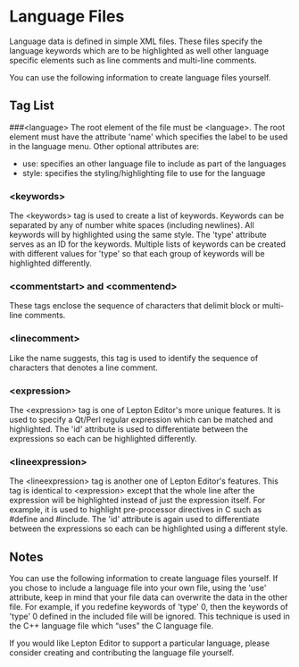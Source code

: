 Language Files
==============

Language data is defined in simple XML files.  These files specify the language keywords
which are to be highlighted as well other language specific elements such as line
comments and multi-line comments.

You can use the following information to create language files yourself. 

Tag List
--------

###&lt;language&gt;
The root element of the file must be &lt;language&gt;.
The root element must have the attribute 'name' which specifies the label to be used in the language menu.
Other optional attributes are:
- use: specifies an other language file to include as part of the languages
- style: specifies the styling/highlighting file to use for the language

### &lt;keywords&gt;
The &lt;keywords&gt; tag is used to create a list of keywords.  Keywords can be separated by any of
number white spaces (including newlines).  All keywords will by highlighted using the same style.
The 'type' attribute serves as an ID for the keywords.  Multiple lists of keywords can be created with
different values for 'type' so that each group of keywords will be highlighted differently.

### &lt;commentstart&gt; and &lt;commentend&gt;
These tags enclose the sequence of characters that delimit block or multi-line comments.

### &lt;linecomment&gt;
Like the name suggests, this tag is used to identify the sequence of characters that denotes a
line comment.

### &lt;expression&gt;
The &lt;expression&gt; tag is one of Lepton Editor's more unique features.  It is used to specify
a Qt/Perl regular expression which can be matched and highlighted. The 'id' attribute is used to
differentiate between the expressions so each can be highlighted differently.  

### &lt;lineexpression&gt;
The &lt;lineexpression&gt; tag is another one of Lepton Editor's features.  This tag is identical
to &lt;expression&gt; except that the whole line after the expression will be highlighted instead of
just the expression itself.  For example, it is used to highlight pre-processor directives in C such
as \#define and \#include.  The 'id' attribute is again used to differentiate between the expressions
so each can be highlighted using a different style.

Notes
-----

You can use the following information to create language files yourself.  If you chose to include a
language file into your own file, using the 'use' attribute, keep in mind that your file data can
overwrite the data in the other file.  For example, if you redefine keywords of 'type' 0, then the
keywords of 'type' 0 defined in the included file will be ignored.  This technique is used in the C++
language file which “uses” the C language file.

If you would like Lepton Editor to support a particular language, please consider creating and
contributing the language file yourself.
